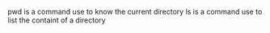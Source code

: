 pwd is a command use to know the current directory
ls is a command use to list the containt of a directory